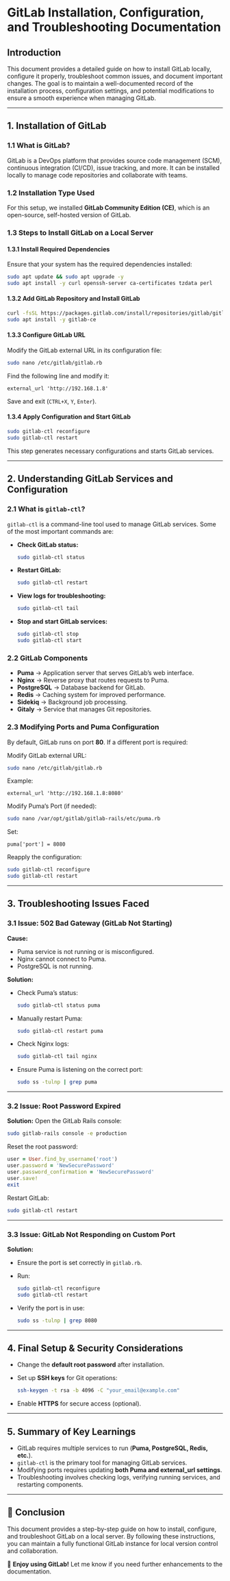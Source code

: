 # GitLab Installation, Configuration, and Troubleshooting Documentation

## Introduction

This document provides a detailed guide on how to install GitLab locally, configure it properly, troubleshoot common issues, and document important changes. The goal is to maintain a well-documented record of the installation process, configuration settings, and potential modifications to ensure a smooth experience when managing GitLab.

---

## 1. Installation of GitLab

### 1.1 What is GitLab?

GitLab is a DevOps platform that provides source code management (SCM), continuous integration (CI/CD), issue tracking, and more. It can be installed locally to manage code repositories and collaborate with teams.

### 1.2 Installation Type Used

For this setup, we installed **GitLab Community Edition (CE)**, which is an open-source, self-hosted version of GitLab.

### 1.3 Steps to Install GitLab on a Local Server

#### 1.3.1 Install Required Dependencies

Ensure that your system has the required dependencies installed:

```bash
sudo apt update && sudo apt upgrade -y
sudo apt install -y curl openssh-server ca-certificates tzdata perl
```

#### 1.3.2 Add GitLab Repository and Install GitLab

```bash
curl -fsSL https://packages.gitlab.com/install/repositories/gitlab/gitlab-ce/script.deb.sh | sudo bash
sudo apt install -y gitlab-ce
```

#### 1.3.3 Configure GitLab URL

Modify the GitLab external URL in its configuration file:

```bash
sudo nano /etc/gitlab/gitlab.rb
```

Find the following line and modify it:

```plaintext
external_url 'http://192.168.1.8'
```

Save and exit (`CTRL+X`, `Y`, `Enter`).

#### 1.3.4 Apply Configuration and Start GitLab

```bash
sudo gitlab-ctl reconfigure
sudo gitlab-ctl restart
```

This step generates necessary configurations and starts GitLab services.

---

## 2. Understanding GitLab Services and Configuration

### 2.1 What is `gitlab-ctl`?

`gitlab-ctl` is a command-line tool used to manage GitLab services. Some of the most important commands are:

- **Check GitLab status:**
  
  ```bash
  sudo gitlab-ctl status
  ```

- **Restart GitLab:**
  
  ```bash
  sudo gitlab-ctl restart
  ```

- **View logs for troubleshooting:**
  
  ```bash
  sudo gitlab-ctl tail
  ```

- **Stop and start GitLab services:**
  
  ```bash
  sudo gitlab-ctl stop
  sudo gitlab-ctl start
  ```

### 2.2 GitLab Components

- **Puma** → Application server that serves GitLab’s web interface.
- **Nginx** → Reverse proxy that routes requests to Puma.
- **PostgreSQL** → Database backend for GitLab.
- **Redis** → Caching system for improved performance.
- **Sidekiq** → Background job processing.
- **Gitaly** → Service that manages Git repositories.

### 2.3 Modifying Ports and Puma Configuration

By default, GitLab runs on port **80**. If a different port is required:

Modify GitLab external URL:

```bash
sudo nano /etc/gitlab/gitlab.rb
```

Example:

```plaintext
external_url 'http://192.168.1.8:8080'
```

Modify Puma’s Port (if needed):

```bash
sudo nano /var/opt/gitlab/gitlab-rails/etc/puma.rb
```

Set:

```plaintext
puma['port'] = 8080
```

Reapply the configuration:

```bash
sudo gitlab-ctl reconfigure
sudo gitlab-ctl restart
```

---

## 3. Troubleshooting Issues Faced

### 3.1 Issue: 502 Bad Gateway (GitLab Not Starting)

**Cause:**
- Puma service is not running or is misconfigured.
- Nginx cannot connect to Puma.
- PostgreSQL is not running.

**Solution:**
- Check Puma’s status:

  ```bash
  sudo gitlab-ctl status puma
  ```

- Manually restart Puma:

  ```bash
  sudo gitlab-ctl restart puma
  ```

- Check Nginx logs:

  ```bash
  sudo gitlab-ctl tail nginx
  ```

- Ensure Puma is listening on the correct port:

  ```bash
  sudo ss -tulnp | grep puma
  ```

---

### 3.2 Issue: Root Password Expired

**Solution:**
Open the GitLab Rails console:

```bash
sudo gitlab-rails console -e production
```

Reset the root password:

```ruby
user = User.find_by_username('root')
user.password = 'NewSecurePassword'
user.password_confirmation = 'NewSecurePassword'
user.save!
exit
```

Restart GitLab:

```bash
sudo gitlab-ctl restart
```

---

### 3.3 Issue: GitLab Not Responding on Custom Port

**Solution:**
- Ensure the port is set correctly in `gitlab.rb`.

- Run:

  ```bash
  sudo gitlab-ctl reconfigure
  sudo gitlab-ctl restart
  ```

- Verify the port is in use:

  ```bash
  sudo ss -tulnp | grep 8080
  ```

---

## 4. Final Setup & Security Considerations

- Change the **default root password** after installation.
- Set up **SSH keys** for Git operations:

  ```bash
  ssh-keygen -t rsa -b 4096 -C "your_email@example.com"
  ```

- Enable **HTTPS** for secure access (optional).

---

## 5. Summary of Key Learnings

- GitLab requires multiple services to run (**Puma, PostgreSQL, Redis, etc.**).
- `gitlab-ctl` is the primary tool for managing GitLab services.
- Modifying ports requires updating **both Puma and external_url settings**.
- Troubleshooting involves checking logs, verifying running services, and restarting components.

---

## 🎯 Conclusion

This document provides a step-by-step guide on how to install, configure, and troubleshoot GitLab on a local server. By following these instructions, you can maintain a fully functional GitLab instance for local version control and collaboration.

🚀 **Enjoy using GitLab!** Let me know if you need further enhancements to the documentation.
